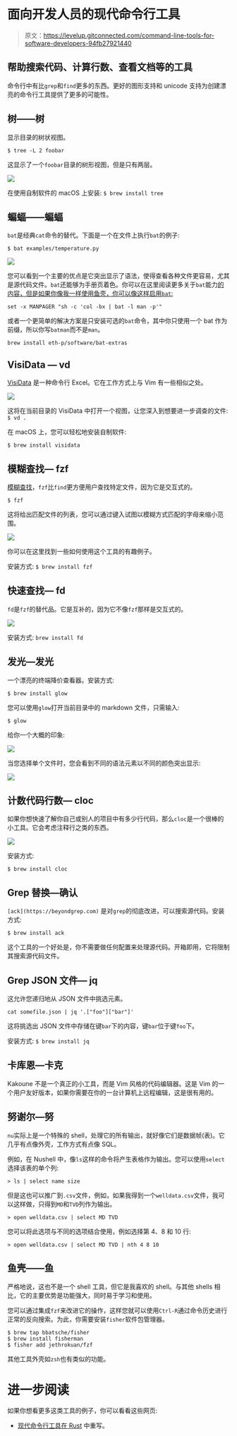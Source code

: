 # 面向开发人员的现代命令行工具

> 原文：<https://levelup.gitconnected.com/command-line-tools-for-software-developers-94fb27921440>

## 帮助搜索代码、计算行数、查看文档等的工具

命令行中有比`grep`和`find`更多的东西。更好的图形支持和 unicode 支持为创建漂亮的命令行工具提供了更多的可能性。

## 树——树

显示目录的树状视图。

```
$ tree -L 2 foobar
```

这显示了一个`foobar`目录的树形视图，但是只有两层。

![](img/e6e9b078805942e9ca98e7db999424e4.png)

在使用自制软件的 macOS 上安装: `$ brew install tree`

## 蝙蝠——蝙蝠

`bat`是经典`cat`命令的替代。下面是一个在文件上执行`bat`的例子:

```
$ bat examples/temperature.py
```

![](img/d4b8c403af1acb7c5fd4aca054b0ab22.png)

您可以看到一个主要的优点是它突出显示了语法，使得查看各种文件更容易，尤其是源代码文件。`bat`还能够为手册页着色。你可以在这里阅读更多关于`bat`能力[的内容，但是如果你像我一样使用鱼壳，你可以像这样启用`bat`:](https://github.com/sharkdp/bat)

```
set -x MANPAGER "sh -c 'col -bx | bat -l man -p'"
```

或者一个更简单的解决方案是只安装可选的`bat`命令，其中你只使用一个 bat 作为前缀，所以你写`batman`而不是`man`。

```
brew install eth-p/software/bat-extras
```

## VisiData — vd

[VisiData](https://www.visidata.org) 是一种命令行 Excel。它在工作方式上与 Vim 有一些相似之处。

![](img/ae673eedf9b6c660d868c33f8d831ba4.png)

这将在当前目录的 VisiData 中打开一个视图，让您深入到想要进一步调查的文件: `$ vd .`

在 macOS 上，您可以轻松地安装自制软件:

```
$ brew install visidata
```

## 模糊查找— fzf

[模糊查找](https://github.com/junegunn/fzf)，`fzf`比`find`更方便用户查找特定文件，因为它是交互式的。

```
$ fzf
```

这将给出匹配文件的列表，您可以通过键入试图以模糊方式匹配的字母来缩小范围。

![](img/a8c93d8e5b32fa62ff4377d5e9086d66.png)

你可以在这里找到一些如何使用这个工具的有趣例子。

安装方式: `$ brew install fzf`

## 快速查找— fd

`fd`是`fzf`的替代品。它是互补的，因为它不像`fzf`那样是交互式的。

![](img/fbcd2fcac966586e4166d78aad981422.png)

安装方式: `brew install fd`

## 发光—发光

一个漂亮的终端降价查看器。安装方式:

```
$ brew install glow
```

您可以使用`glow`打开当前目录中的 markdown 文件，只需输入:

```
$ glow
```

给你一个大概的印象:

![](img/f504bc1030dec3d57e65da9839ae92ef.png)

当您选择单个文件时，您会看到不同的语法元素以不同的颜色突出显示:

![](img/ba4d2c499d44d9026b6d2f3cca50399c.png)

## 计数代码行数— cloc

如果你想快速了解你自己或别人的项目中有多少行代码，那么`cloc`是一个很棒的小工具。它会考虑注释行之类的东西。

![](img/ab69876c3fe49e617fb003a0b79268df.png)

安装方式:

```
$ brew install cloc
```

## Grep 替换—确认

`[ack](https://beyondgrep.com)` [](https://beyondgrep.com)是对`grep`的彻底改进，可以搜索源代码。安装方式:

```
$ brew install ack
```

这个工具的一个好处是，你不需要做任何配置来处理源代码。开箱即用，它将限制其搜索源代码文件。

## Grep JSON 文件— jq

这允许您递归地从 JSON 文件中挑选元素。

```
cat somefile.json | jq '.["foo"]["bar"]'
```

这将挑选出 JSON 文件中存储在键`bar`下的内容，键`bar`位于键`foo`下。

安装方式: `$ brew install jq`

## 卡库恩—卡克

Kakoune 不是一个真正的小工具，而是 Vim 风格的代码编辑器。这是 Vim 的一个用户友好版本，如果你需要在你的一台计算机上远程编辑，这是很有用的。

## 努谢尔—努

`nu`实际上是一个特殊的 shell，处理它的所有输出，就好像它们是数据帧(表)。它几乎有点像外壳，工作方式有点像 SQL。

例如，在 Nushell 中，像`ls`这样的命令将产生表格作为输出。您可以使用`select`选择该表的单个列:

```
> ls | select name size
```

但是这也可以推广到`.csv`文件，例如，如果我得到一个`welldata.csv`文件，我可以这样做，只得到`MD`和`TVD`列作为输出。

```
> open welldata.csv | select MD TVD
```

您可以将此选项与不同的选项结合使用，例如选择第 4、8 和 10 行:

```
> open welldata.csv | select MD TVD | nth 4 8 10
```

## 鱼壳——鱼

严格地说，这也不是一个 shell 工具，但它是我喜欢的 shell。与其他 shells 相比，它的主要优势是功能强大，同时易于学习和使用。

您可以通过集成`fzf`来改进它的操作，这样您就可以使用`Ctrl-R`通过命令历史进行正常的反向搜索。为此，你需要安装`fisher`软件包管理器。

```
$ brew tap bbatsche/fisher
$ brew install fisherman
$ fisher add jethrokuan/fzf
```

其他工具外壳如`zsh`也有类似的功能。

# 进一步阅读

如果你想看更多这类工具的例子，你可以看看这些网页:

*   [现代命令行工具在 Rust](https://zaiste.net/posts/shell-commands-rust/) 中重写。